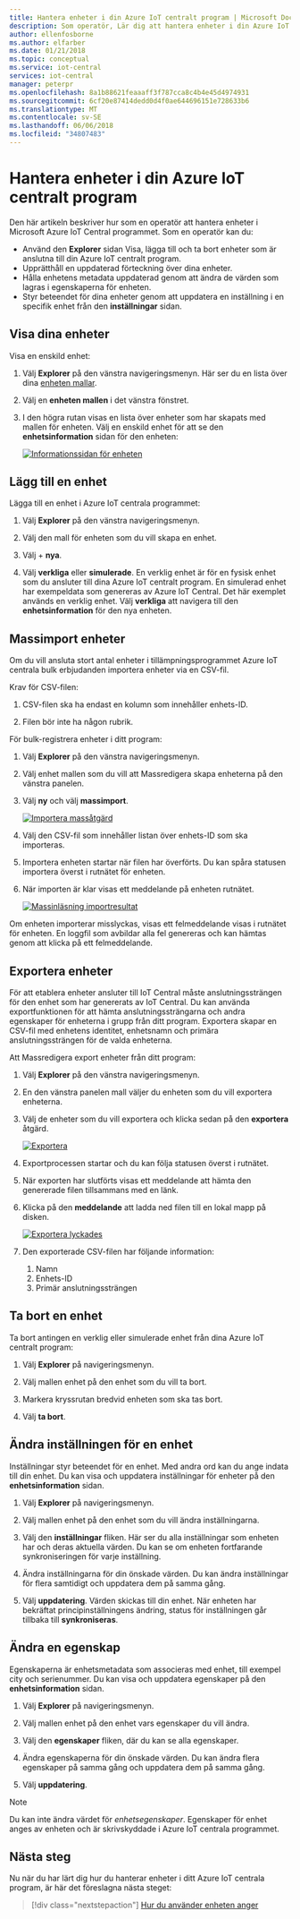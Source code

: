 ```yaml
---
title: Hantera enheter i din Azure IoT centralt program | Microsoft Docs
description: Som operatör, Lär dig att hantera enheter i din Azure IoT centralt program.
author: ellenfosborne
ms.author: elfarber
ms.date: 01/21/2018
ms.topic: conceptual
ms.service: iot-central
services: iot-central
manager: peterpr
ms.openlocfilehash: 8a1b88621feaaaff3f787cca8c4b4e45d4974931
ms.sourcegitcommit: 6cf20e87414dedd0d4f0ae644696151e728633b6
ms.translationtype: MT
ms.contentlocale: sv-SE
ms.lasthandoff: 06/06/2018
ms.locfileid: "34807483"
---
```

# <a name="manage-devices-in-your-azure-iot-central-application"></a>Hantera enheter i din Azure IoT centralt program

Den här artikeln beskriver hur som en operatör att hantera enheter i Microsoft Azure IoT Central programmet. Som en operatör kan du:

- Använd den **Explorer** sidan Visa, lägga till och ta bort enheter som är anslutna till din Azure IoT centralt program.
- Upprätthåll en uppdaterad förteckning över dina enheter.
- Hålla enhetens metadata uppdaterad genom att ändra de värden som lagras i egenskaperna för enheten.
- Styr beteendet för dina enheter genom att uppdatera en inställning i en specifik enhet från den **inställningar** sidan.

## <a name="view-your-devices"></a>Visa dina enheter

Visa en enskild enhet:

1. Välj **Explorer** på den vänstra navigeringsmenyn. Här ser du en lista över dina [enheten mallar](howto-set-up-template.md).

1. Välj en **enheten mallen** i det vänstra fönstret.

1. I den högra rutan visas en lista över enheter som har skapats med mallen för enheten. Välj en enskild enhet för att se den **enhetsinformation** sidan för den enheten:

    [![Informationssidan för enheten](./media/howto-manage-devices/image1.png)](./media/howto-manage-devices/image1.png#lightbox)

## <a name="add-a-device"></a>Lägg till en enhet

Lägga till en enhet i Azure IoT centrala programmet:

1. Välj **Explorer** på den vänstra navigeringsmenyn.

1. Välj den mall för enheten som du vill skapa en enhet.

1. Välj + **nya**.

1. Välj **verkliga** eller **simulerade**. En verklig enhet är för en fysisk enhet som du ansluter till dina Azure IoT centralt program. En simulerad enhet har exempeldata som genereras av Azure IoT Central. Det här exemplet används en verklig enhet. Välj **verkliga** att navigera till den **enhetsinformation** för den nya enheten.


## <a name="bulk-import-devices"></a>Massimport enheter

Om du vill ansluta stort antal enheter i tillämpningsprogrammet Azure IoT centrala bulk erbjudanden importera enheter via en CSV-fil. 

Krav för CSV-filen:
1. CSV-filen ska ha endast en kolumn som innehåller enhets-ID.

1. Filen bör inte ha någon rubrik.


För bulk-registrera enheter i ditt program:

1. Välj **Explorer** på den vänstra navigeringsmenyn.

1. Välj enhet mallen som du vill att Massredigera skapa enheterna på den vänstra panelen.

1. Välj **ny** och välj **massimport**.

    [![Importera massåtgärd](./media/howto-manage-devices/BulkImport1.png)](./media/howto-manage-devices/BulkImport1.png#lightbox)

1. Välj den CSV-fil som innehåller listan över enhets-ID som ska importeras.

1. Importera enheten startar när filen har överförts. Du kan spåra statusen importera överst i rutnätet för enheten.

1. När importen är klar visas ett meddelande på enheten rutnätet.

    [![Massinläsning importresultat](./media/howto-manage-devices/BulkImport3.png)](./media/howto-manage-devices/BulkImport3.png#lightbox)

Om enheten importerar misslyckas, visas ett felmeddelande visas i rutnätet för enheten. En loggfil som avbildar alla fel genereras och kan hämtas genom att klicka på ett felmeddelande.

## <a name="export-devices"></a>Exportera enheter

För att etablera enheter ansluter till IoT Central måste anslutningssträngen för den enhet som har genererats av IoT Central. Du kan använda exportfunktionen för att hämta anslutningssträngarna och andra egenskaper för enheterna i grupp från ditt program. Exportera skapar en CSV-fil med enhetens identitet, enhetsnamn och primära anslutningssträngen för de valda enheterna.

Att Massredigera export enheter från ditt program:
1. Välj **Explorer** på den vänstra navigeringsmenyn.

1. En den vänstra panelen mall väljer du enheten som du vill exportera enheterna.

1. Välj de enheter som du vill exportera och klicka sedan på den **exportera** åtgärd.

    [![Exportera](./media/howto-manage-devices/Export1.png)](./media/howto-manage-devices/Export1.png#lightbox)

1. Exportprocessen startar och du kan följa statusen överst i rutnätet. 

1. När exporten har slutförts visas ett meddelande att hämta den genererade filen tillsammans med en länk.

1. Klicka på den **meddelande** att ladda ned filen till en lokal mapp på disken.

    [![Exportera lyckades](./media/howto-manage-devices/Export2.png)](./media/howto-manage-devices/Export2.png#lightbox)

1. Den exporterade CSV-filen har följande information:
    1. Namn
    1. Enhets-ID
    1. Primär anslutningssträngen


## <a name="delete-a-device"></a>Ta bort en enhet

Ta bort antingen en verklig eller simulerade enhet från dina Azure IoT centralt program:

1. Välj **Explorer** på navigeringsmenyn.

1. Välj mallen enhet på den enhet som du vill ta bort.

1. Markera kryssrutan bredvid enheten som ska tas bort.

1. Välj **ta bort**.

## <a name="change-a-device-setting"></a>Ändra inställningen för en enhet

Inställningar styr beteendet för en enhet. Med andra ord kan du ange indata till din enhet. Du kan visa och uppdatera inställningar för enheter på den **enhetsinformation** sidan.

1. Välj **Explorer** på navigeringsmenyn.

1. Välj mallen enhet på den enhet som du vill ändra inställningarna.

1. Välj den **inställningar** fliken. Här ser du alla inställningar som enheten har och deras aktuella värden. Du kan se om enheten fortfarande synkroniseringen för varje inställning.

1. Ändra inställningarna för din önskade värden. Du kan ändra inställningar för flera samtidigt och uppdatera dem på samma gång.

1. Välj **uppdatering**. Värden skickas till din enhet. När enheten har bekräftat principinställningens ändring, status för inställningen går tillbaka till **synkroniseras**.

## <a name="change-a-property"></a>Ändra en egenskap

Egenskaperna är enhetsmetadata som associeras med enhet, till exempel city och serienummer. Du kan visa och uppdatera egenskaper på den **enhetsinformation** sidan.

1. Välj **Explorer** på navigeringsmenyn.

1. Välj mallen enhet på den enhet vars egenskaper du vill ändra.

1. Välj den **egenskaper** fliken, där du kan se alla egenskaper.

1. Ändra egenskaperna för din önskade värden. Du kan ändra flera egenskaper på samma gång och uppdatera dem på samma gång.

1. Välj **uppdatering**.

> [!NOTE]
> Du kan inte ändra värdet för _enhetsegenskaper_. Egenskaper för enhet anges av enheten och är skrivskyddade i Azure IoT centrala programmet.

## <a name="next-steps"></a>Nästa steg

Nu när du har lärt dig hur du hanterar enheter i ditt Azure IoT centrala program, är här det föreslagna nästa steget:

> [!div class="nextstepaction"]
> [Hur du använder enheten anger](howto-use-device-sets.md)

<!-- Next how-tos in the sequence -->
